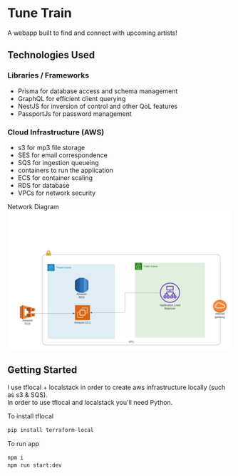 # Tune Train

A webapp built to find and connect with upcoming artists!

## Technologies Used

### Libraries / Frameworks

* Prisma for database access and schema management
* GraphQL for efficient client querying
* NestJS for inversion of control and other QoL features
* PassportJs for password management

### Cloud Infrastructure (AWS)

* s3 for mp3 file storage
* SES for email correspondence
* SQS for ingestion queueing
* containers to run the application
* ECS for container scaling
* RDS for database
* VPCs for network security

Network Diagram \
![NetWork Diagram](./Tune%20Train%20-%20Cloud%20Infra.png)

## Getting Started

I use tflocal + localstack in order to create aws infrastructure locally (such as s3 & SQS). \
In order to use tflocal and localstack you'll need Python.

To install tflocal

```bash
pip install terraform-local
```

To run app

```bash
npm i
npm run start:dev
```